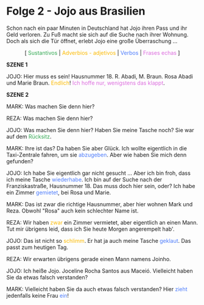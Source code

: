 # Folge 2 - Jojo aus Brasilien

Schon nach ein paar Minuten in Deutschland hat Jojo ihren Pass und ihr Geld verloren. Zu Fuß macht sie sich auf die Suche nach ihrer Wohnung. Doch als sich die Tür öffnet, erlebt Jojo eine große Überraschung …

<center>
[ <span style="color:#32a852">Sustantivos</span> |
<span style="color:#fcba03">Adverbios - adjetivos</span> |
<span style="color:#4c7bfc">Verbos</span> |
<span style="color:#dc6dde">Frases echas</span> ]
</center>

**SZENE 1**

JOJO:
Hier muss es sein! Hausnummer 18. R. Abadi, M. Braun. Rosa Abadi und Marie Braun.
<span style="color:#fcba03">Endlich</span>! <span style="color:#dc6dde">Ich hoffe nur, wenigstens das klappt</span>.


**SZENE 2**

MARK:
Was machen Sie denn hier?

REZA:
Was machen Sie denn hier?

JOJO:
Was machen Sie denn hier? Haben Sie meine Tasche noch? Sie war auf dem <span style="color:#32a852">Rücksitz</span>.

MARK:
Ihre ist das? Da haben Sie aber Glück. Ich wollte eigentlich in die Taxi-Zentrale fahren, um sie <span style="color:#4c7bfc">abzugeben</span>. Aber wie haben Sie mich denn gefunden?

JOJO:
Ich habe Sie eigentlich gar nicht gesucht ... Aber ich bin froh, dass ich meine Tasche
<span style="color:#4c7bfc">wiederhabe</span>. Ich bin auf der Suche nach der Franziskastraße, Hausnummer 18. Das muss doch hier sein, oder? Ich habe ein Zimmer <span style="color:#4c7bfc">gemietet</span>, bei Rosa und Marie.

MARK:
Das ist zwar die richtige Hausnummer, aber hier wohnen Mark und Reza. Obwohl "Rosa" auch kein schlechter Name ist.

REZA:
Wir haben <span style="color:#fcba03">zwar</span> ein Zimmer vermietet, aber eigentlich an einen Mann. Tut mir übrigens leid, dass ich Sie heute Morgen angerempelt hab'.

JOJO:
Das ist nicht so <span style="color:#fcba03">schlimm</span>. Er hat ja auch meine Tasche <span style="color:#4c7bfc">geklaut</span>. Das passt zum heutigen Tag.

REZA:
Wir erwarten übrigens gerade einen Mann namens Joinho.

JOJO:
Ich heiße Jojo. Joceline Rocha Santos aus Maceió. Vielleicht haben Sie da etwas falsch verstanden?

MARK:
Vielleicht haben Sie da auch etwas falsch verstanden? Hier <span style="color:#4c7bfc">zieht</span> jedenfalls keine Frau <span style="color:#4c7bfc">ein​​​​​​​</span>!
